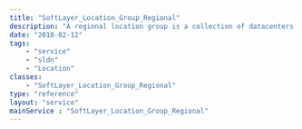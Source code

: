 ```yaml
---
title: "SoftLayer_Location_Group_Regional"
description: "A regional location group is a collection of datacenters for a region. "
date: "2018-02-12"
tags:
    - "service"
    - "sldn"
    - "Location"
classes:
    - "SoftLayer_Location_Group_Regional"
type: "reference"
layout: "service"
mainService : "SoftLayer_Location_Group_Regional"
---
```

